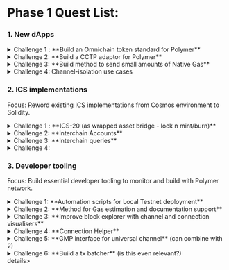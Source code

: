 # Phase 1 Quest List: 


### 1. New dApps

<details>
<summary>Challenge 1 : **Build an Omnichain token standard for Polymer**</summary>
    
    
    Difficulty (0-5): 3
    
    Expected User Persona: Dev1, Dev4 
    
    Why: Allow Polymer partner to easily deploy tokens that exist on multiple chains in one go and transferrable across them without asset wrapping. 
    
    How: Build an interface/module to deploy token on multiple chains and implement a burn and mint token application/bridge between the token contracts. Then generalise the implementation for any xERC20 token.  
    
    Mint n Burn bridge = Escrow user tokens, send a mint message via Polymer hub, upon minting which is verified with a successful ack, burn the tokens in escrow. 
    
    Challenge 1A: Deploy it with channel specific minting/burning rights i.e only the protocol that owns the channel can initiate. 
    
    Challenge 1B: Deploy with universal channel with middleware contract acting as the trusted contract/party. 
    
    References: [LZ OFT](https://docs.layerzero.network/contracts/oft), [xERC20](https://github.com/rhlsthrm/awesome-xerc20?tab=readme-ov-file)
</details>
 <details>
<summary>Challenge 2: **Build a CCTP adaptor for Polymer**</summary>
    
    
    Difficulty (0-5): 4
    
    Expected User Persona: Devs
    
    Why: Polymer is a messaging bridge, many use cases need the movement of liquidity. Given 75% of the bridging volume is in USDC, we need a way to migrate liquidity and embed a destination action like LP, stake or swap in one transaction. 
    
    How: Deploy a contract which received the USDC from user, sends it to CCTP and parallelly sends the destination action (as a message) via Polymer Hub. Simple actions like deposit in a vault, swap or transfer to a new address work for now. Bonus points doing it in a non-custodial way. 
  </details>   
  <details>   
<summary>Challenge 3: **Build method to send small amounts of Native Gas** </summary>
    
    
    Difficulty (0-5): 2
    
    Expected User Persona: Dev1, Dev2 (primary) and Relayers (secondary)  
    
    Why: A cross-chain call might have to use different Gas tokens on the source and destination. It is better to accept the single gas token from the user on source and have it bridge into destination gas token for end execution. Its a primitive can be used by protocols and relayers. 
    
    How: Build a Get_GAS Method for Polymer that takes the source chain token and swaps a portion of it into destination gas token - with conditions to check. Given both OP and Base use ETH as the gas token, for testing the method you can take small amount of ETH on the receiving side, swap it into USDC on the destination. Hint: Catalyst can be used for cross-chain swap and pricing oracle. 
  </details>  
  <details>   
<summary>Challenge 4: Channel-isolation use cases</summary>
  </details>   

### 2. **ICS implementations**

Focus: Reword existing ICS implementations from Cosmos environment to Solidity. 

<details>
<summary>Challenge 1 : **ICS-20 (as wrapped asset bridge - lock n mint/burn)** </summary>       
    Difficulty (0-5): 4    
    Expected User Persona: Dev2, Dev5    
    Note: Dev3 persona can be targeted for auditing these standards in solidity and potential ways to optimise them.  
    Why: Allow existing tokens to exist on multiple chains in one go and transferrable across them.   
    How: Implement a lock n mint bridge with specs defined in **[ics-020-fungible-token-transfer](https://github.com/cosmos/ibc/tree/main/spec/app/ics-020-fungible-token-transfer).** For test case, deploy a token on Optimism and bridge its wrapped version over to Base. 
</details>

<details>
<summary>Challenge 2: **Interchain Accounts** </summary>
    Difficulty (0-5): 4
    Expected User Persona: Dev1,  Dev5 
    Note: Dev3 persona can be targeted for auditing these standards in solidity and potential ways to optimise them.     
    Why: Multiple cross-chain account management    
    How: Build a ICA implementation for Base and Optimism along with an interface to define owner(s), and simplify initiation of account from single source. For test case, use a multisig to deploy ICA on both source and destination chains.     
    References: [ics-027-interchain-accounts](https://github.com/cosmos/ibc/tree/main/spec/app/ics-027-interchain-accounts), [create2](https://docs.alchemy.com/docs/create2-an-alternative-to-deriving-contract-addresses),  
 </details>   
 
 <details>
<summary>Challenge 3: **Interchain queries**</summary>
    
    
    Difficulty (0-5): 4    
    Expected User Persona: Devs    
    Note: Dev3 persona can be targeted for auditing these standards in solidity and potential ways to optimise them.     
    Why: For dApps to on read data from other chains, e.g., a particular application on a chain may need to know the current price of the token of a second chain.    
    How: Implement [ics-031-crosschain-queries](https://github.com/cosmos/ibc/tree/main/spec/app/ics-031-crosschain-queries) in solidity and build an interface to query data. For test case fetch the on-chain price of a meme coin deployed on Base from Optimism. 
</details>

<details> <summary> Challenge 4:</summary>
</details>

### 3. Developer tooling

Focus: Build essential developer tooling to monitor and build with Polymer network. 
<details>
<summary>Challenge 1: **Automation scripts for Local Testnet deployment** </summary>        
    Difficulty (0-5): 4    
    Expected User Persona: Dev3, Relayers (secondary)     
    Why: Local testnet environments are a fairly cheap way to allow developer understand the tech stack and build application, run initial tests before deploying on testnet or mainnet.     
    How: 
</details>

<details>   
<summary> Challenge 2: **Method for Gas estimation and documentation support** </summary>        
    Difficulty (0-5): 3    
    Expected User Persona: Relayers    
    Why: To estimate how much gas a message will cost to send and receive `ACK` to avoid failure cases.     
    How: Build a `quote` function that can return an estimated gas value to input for a successful delivery, execution and also send back an ACK. Furthermore, need to keep in mind that execution gas can be a different token - account for gas token volatility. 
 </details>
 
<details>
<summary>Challenge 3: **Improve block explorer with channel and connection visualisers** </summary>    
    Difficulty (0-5): 4    
    Expected User Persona: Dev3, Relayers     
    Why: Ethereum developer are used to working with chains and chainID, and are not used to the IBC tech stack. So in order to help a wider audience understand the explorer (channel & connections) we invite community to contribute and suggest UI/UX improvements.     
    How: Suggest wireframes or working webflow wherein Protocol is be able to view all the connected channels corresponding to their portID or wallet - and initiate transactions from it. Furthermore, even open a new channel if required.     
    References: https://mapofzones.com/
</details>

<details>
<summary>Challenge 4: **Connection Helper** </summary>       
    Difficulty (0-5): 2    
    Expected User Persona: Relayers, Dev3    
    Why: For protocols to verify a connection is successfully established between the channel, port end-points.     
    How: Build a `getDestinationPortConfig()` (get proper name from engineering) method, a view function that returns the unique Port, Channel ID tuple for a given chain. Build it so that it can be generalised in the future to not only check but also fetch the destination tuple with a chainID. 
 </details>
 
<details>
<summary> Challenge 5: **GMP interface for universal channel** (can combine with 2) </summary>    
    Difficulty (0-5): 3  
    Expected User Persona: Dev3, Dev5   
    Why: For a smart contract to connect to Polymer end-point contracts, send outbound messages and calculating message delivery fee.     
    How:
  </details>
  
  <details>
<summary> Challenge 6: **Build a tx batcher** (is this even relevant?) </summary>
  </details>details>

